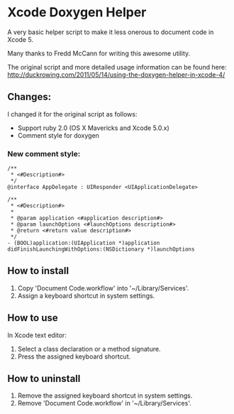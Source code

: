 Xcode Doxygen Helper
====================

A very basic helper script to make it less onerous to document code in Xcode 5.

Many thanks to Fredd McCann for writing this awesome utility. 

The original script and more detailed usage information can be found here:
  http://duckrowing.com/2011/05/14/using-the-doxygen-helper-in-xcode-4/


## Changes:

I changed it for the original script as follows:

  * Support ruby 2.0 (OS X Mavericks and Xcode 5.0.x)
  * Comment style for doxygen

### New comment style:

    /**
     * <#Description#>
     */
    @interface AppDelegate : UIResponder <UIApplicationDelegate>

    /**
     * <#Description#>
     * 
     * @param application <#application description#>
     * @param launchOptions <#launchOptions description#>
     * @return <#return value description#>
     */
    - (BOOL)application:(UIApplication *)application didFinishLaunchingWithOptions:(NSDictionary *)launchOptions

## How to install

  1. Copy 'Document Code.workflow' into '~/Library/Services'.
  2. Assign a keyboard shortcut in system settings.

## How to use

  In Xcode text editor:

  1. Select a class declaration or a method signature.
  2. Press the assigned keyboard shortcut.

## How to uninstall

  1. Remove the assigned keyboard shortcut in system settings.
  2. Remove 'Document Code.workflow' in '~/Library/Services'.

